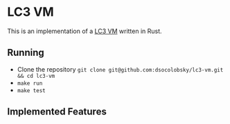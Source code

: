 # LC3 VM

This is an implementation of a [LC3 VM](https://www.jmeiners.com/lc3-vm/)
written in Rust.

## Running

* Clone the repository `git clone git@github.com:dsocolobsky/lc3-vm.git && cd lc3-vm`
* `make run`
* `make test`

## Implemented Features

